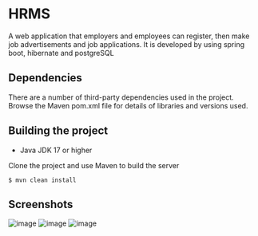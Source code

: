 
# HRMS

A web application that employers and employees can register, then make job 
advertisements and job applications. It is developed by using spring boot, hibernate and postgreSQL


## Dependencies

There are a number of third-party dependencies used in the project. Browse the Maven pom.xml file for details of libraries and versions used.


## Building the project

*	Java JDK 17 or higher

Clone the project and use Maven to build the server

	$ mvn clean install
## Screenshots

![image](https://user-images.githubusercontent.com/83432342/214320119-cc9dd369-f07a-4a06-81eb-ccb2676ead44.png)
![image](https://user-images.githubusercontent.com/83432342/214320402-981e418d-a3a1-4863-9191-aed94e65b10d.png)
![image](https://user-images.githubusercontent.com/83432342/214320676-052ec8bc-fc41-4207-84de-860d8c6c0392.png)
